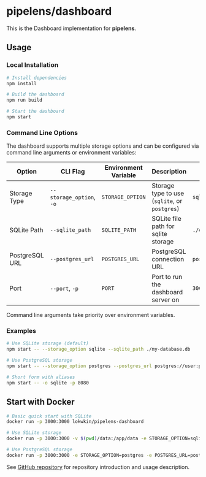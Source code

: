 # pipelens/dashboard

This is the Dashboard implementation for **pipelens**.

## Usage

### Local Installation

```bash
# Install dependencies
npm install

# Build the dashboard
npm run build

# Start the dashboard
npm start
```

### Command Line Options

The dashboard supports multiple storage options and can be configured via command line arguments or environment variables:

| Option | CLI Flag | Environment Variable | Description | Default |
|--------|----------|----------------------|-------------|---------|
| Storage Type | `--storage_option`, `-o` | `STORAGE_OPTION` | Storage type to use (`sqlite`, or `postgres`) | `sqlite` |
| SQLite Path | `--sqlite_path` | `SQLITE_PATH` | SQLite file path for sqlite storage | `./data/pipelens.db` |
| PostgreSQL URL | `--postgres_url` | `POSTGRES_URL` | PostgreSQL connection URL | `postgres://postgres:postgres@localhost:5432/pipelens` |
| Port | `--port`, `-p` | `PORT` | Port to run the dashboard server on | `3000` |

Command line arguments take priority over environment variables.

### Examples

```bash
# Use SQLite storage (default)
npm start -- --storage_option sqlite --sqlite_path ./my-database.db

# Use PostgreSQL storage
npm start -- --storage_option postgres --postgres_url postgres://user:password@host:5432/pipelens

# Short form with aliases
npm start -- -o sqlite -p 8080
```

## Start with Docker

```bash
# Basic quick start with SQLite
docker run -p 3000:3000 lokwkin/pipelens-dashboard

# Use SQLite storage 
docker run -p 3000:3000 -v $(pwd)/data:/app/data -e STORAGE_OPTION=sqlite -e SQLITE_PATH=/app/data/pipelens.db lokwkin/pipelens-dashboard

# Use PostgreSQL storage
docker run -p 3000:3000 -e STORAGE_OPTION=postgres -e POSTGRES_URL=postgres://user:password@host:5432/pipelens lokwkin/pipelens-dashboard
```

See [GitHub repository](https://github.com/lokwkin/pipelens#readme) for repository introduction and usage description.